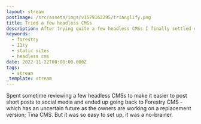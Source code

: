 ```yaml
---
layout: stream
postImage: /src/assets/imgs/v1579162295/trianglify.png
title: Tried a few headless CMSs
description: After trying quite a few headless CMSs I finally settled on Forestry - again
keywords:
  - forestry
  - 11ty
  - static sites
  - headless cms
date: 2022-11-22T00:00:00.000Z
tags:
  - stream
_template: stream
---
```


Spent sometime reviewing a few headless CMSs to make it easier to post short posts to social media and ended up going back to Forestry CMS - which has an uncertain future as the owners are working on a replacement version; Tina CMS. But it was so easy to set up, it was a no-brainer.
